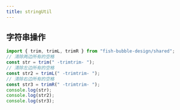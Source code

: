 ```yaml
---
title: stringUtil
---
```


## 字符串操作

<script setup lang="ts">
import { trim, trimL, trimR } from "fish-bubble-design/shared";
// 清除两边所有的空格
const str = trim(" -trimtrim- ");
// 清除左边所有的空格
const str2 = trimL(" -trimtrim- ");
// 清除右边所有的空格
const str3 = trimR(" -trimtrim- ");
console.log(str)
console.log(str2)
console.log(str3)
</script>

```ts
import { trim, trimL, trimR } from "fish-bubble-design/shared";
// 清除两边所有的空格
const str = trim(" -trimtrim- ");
// 清除左边所有的空格
const str2 = trimL(" -trimtrim- ");
// 清除右边所有的空格
const str3 = trimR(" -trimtrim- ");
console.log(str);
console.log(str2);
console.log(str3);
```
